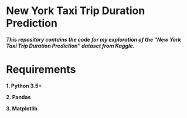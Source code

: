 # New York Taxi Trip Duration Prediction

***This repository contains the code for my exploration of the "New York Taxi Trip Duration Prediction" dataset from Kaggle.***

# Requirements

**1. Python 3.5+**

**2. Pandas**

**3. Matplotlib**
